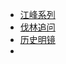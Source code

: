 - [江峰系列]()
- [伐林追问](https://a2zitpro.github.io/content/FalinQuestionClosely)
- [历史明镜](https://a2zitpro.github.io/web/android)
- []()
